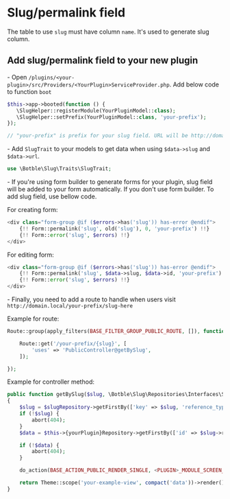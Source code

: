 # Slug/permalink field

The table to use `slug` must have column `name`. It's used to generate slug column.

## Add slug/permalink field to your new plugin

\- Open `/plugins/<your-plugin>/src/Providers/<YourPlugin>ServiceProvider.php`. Add below code to function `boot`

```php
$this->app->booted(function () {
   \SlugHelper::registerModule(YourPluginModel::class);
   \SlugHelper::setPrefix(YourPluginModel::class, 'your-prefix');
});

// "your-prefix" is prefix for your slug field. URL will be http://domain.local/your-prefix/slug-here
```

\- Add `SlugTrait` to your models to get data when using `$data->slug` and `$data->url`.

```php
use \Botble\Slug\Traits\SlugTrait;
```

\- If you're using form builder to generate forms for your plugin, slug field will be added to your form automatically.
If you don't use form builder. To add slug field, use bellow code.

For creating form:

```php
<div class="form-group @if ($errors->has('slug')) has-error @endif">
    {!! Form::permalink('slug', old('slug'), 0, 'your-prefix') !!}
    {!! Form::error('slug', $errors) !!}
</div>
```

For editing form:

```php
<div class="form-group @if ($errors->has('slug')) has-error @endif">
    {!! Form::permalink('slug', $data->slug, $data->id, 'your-prefix') !!}
    {!! Form::error('slug', $errors) !!}
</div>
```

\- Finally, you need to add a route to handle when users visit `http://domain.local/your-prefix/slug-here`

Example for route:

```php
Route::group(apply_filters(BASE_FILTER_GROUP_PUBLIC_ROUTE, []), function () {

    Route::get('/your-prefix/{slug}', [
        'uses' => 'PublicController@getBySlug',
    ]);

});
```

Example for controller method:

```php
public function getBySlug($slug, \Botble\Slug\Repositories\Interfaces\SlugInterface $slugRepository)
{
    $slug = $slugRepository->getFirstBy(['key' => $slug, 'reference_type' => YourModel::class]);
    if (!$slug) {
        abort(404);
    }
    $data = $this->{yourPlugin}Repository->getFirstBy(['id' => $slug->reference_id]);

    if (!$data) {
        abort(404);
    }

    do_action(BASE_ACTION_PUBLIC_RENDER_SINGLE, <PLUGIN>_MODULE_SCREEN_NAME, $data);

    return Theme::scope('your-example-view', compact('data'))->render();
}
```
